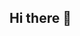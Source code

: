 ## Hi there 👋

<!--
**yejiscore/yejiscore** is a ✨ _special_ ✨ repository because its `README.md` (this file) appears on your GitHub profile.

Here are some ideas to get you started:

- 🔭 I’m currently working on ...
- 🌱 I’m currently learning ...
- 👯 I’m looking to collaborate on ...
- 🤔 I’m looking for help with ...
- 💬 Ask me about ...
- 📫 How to reach me: ...
- 😄 Pronouns: ...
- ⚡ Fun fact: ...
-->

<!-- 스탯
![Anurag's GitHub stats](https://github-readme-stats.vercel.app/api?username=yejiscore&show_icons=true&theme=radical)
-->

